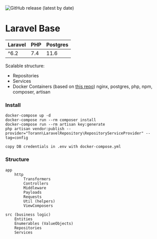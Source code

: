 <img alt="GitHub release (latest by date)" src="https://img.shields.io/github/v/release/luc0/laravel-base">

# Laravel Base

| Laravel | PHP | Postgres |
| ------------- | ------------- |  ------------- |
 ^6.2 | 7.4 | 11.6 |

Scalable structure:
- Repositories
- Services
- Docker Containers (based on [this repo](https://github.com/aschmelyun/docker-compose-laravel))
	nginx, postgres, php, npm, composer, artisan
	
### Install

```
docker-compose up -d
docker-compose run --rm composer install
docker-compose run --rm artisan key:generate
php artisan vendor:publish --provider="Torann\LaravelRepository\RepositoryServiceProvider" --tag=config
```
```
copy DB credentials in .env with docker-compose.yml
```

### Structure

    app
        http
            Transformers
            Controllers
            Middleware
            Payloads
            Requests
            Util (helpers)
            ViewComposers

    src (business logic)
        Entities
        Enumerables (ValueObjects)
        Repositories
        Services

